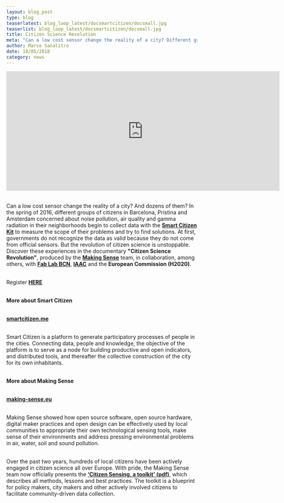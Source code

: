 ```yaml
---
layout: blog_post
type: blog
teaserlatest: blog_loop_latest/docsmartcitizen/docsmall.jpg
teaserlist: blog_loop_latest/docsmartcitizen/docsmall.jpg
title: Citizen Science Revolution
meta: "Can a low cost sensor change the reality of a city? Different groups of citizens have begun to collect data with the Smart Citizen Kit to measure the scope of their problems and try to find solutions."
author: Marco Sanalitro
date: 18/05/2018 
category: news
---
```


<iframe width="720" height="315" src="https://www.youtube.com/embed/lpRKx7i9kwc" frameborder="0" allow="autoplay; encrypted-media" allowfullscreen></iframe>
<br><br>



Can a low cost sensor change the reality of a city? And dozens of them? In the spring of 2016, different groups of citizens in Barcelona, Pristina and Amsterdam concerned about noise pollution, air quality and gamma radiation in their neighborhoods begin to collect data with the <strong><a href="https://smartcitizen.me/">Smart Citizen Kit</a></strong> to measure the scope of their problems and try to find solutions. At first, governments do not recognize the data as valid because they do not come from official sensors. But the revolution of citizen science is unstoppable. Discover these experiences in the documentary <strong>"Citizen Science Revolution"</strong>, produced by the <strong><a href="http://making-sense.eu/">Making Sense</a></strong> team, in collaboration, among others, with <strong><a href="https://fablabbcn.org/index.html">Fab Lab BCN</a></strong>, <strong><a href="https://iaac.net/">IAAC</a></strong> and the <strong>European Commission (H2020)</strong>.<br><br>

Register <strong><a href="https://screen.ly/evento/525/citizen-science-revolution-cinemes-girona/">HERE</a></strong> <br><br>

<strong>More about Smart Citizen</strong><br><br>

<strong><a href="https://smartcitizen.me/">smartcitizen.me</a></strong> <br><br>

Smart Citizen is a platform to generate participatory processes of people in the cities. Connecting data, people and knowledge, the objective of the platform is to serve as a node for building productive and open indicators, and distributed tools, and thereafter the collective construction of the city for its own inhabitants.<br><br>

<strong>More about Making Sense</strong><br><br>

<strong><a href="http://making-sense.eu/">making-sense.eu</a></strong> <br><br>

Making Sense showed how open source software, open source hardware, digital maker practices and open design can be effectively used by local communities to appropriate their own technological sensing tools, make sense of their environments and address pressing environmental problems in air, water, soil and sound pollution.<br><br>

Over the past two years, hundreds of local citizens have been actively engaged in citizen science all over Europe. With pride, the Making Sense team now officially presents the <strong><a href="http://making-sense.eu/publication_categories/toolkit/">‘Citizen Sensing, a toolkit’ (pdf)</a></strong>, which describes all methods, lessons and best practices. The toolkit is a blueprint for policy makers, city makers and other actively involved citizens to facilitate community-driven data collection.







